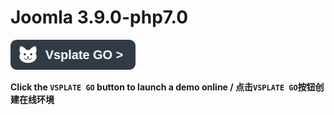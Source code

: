 # Joomla 3.9.0-php7.0

<a href="https://www.vsplate.com/?docker-compose=https://github.com/vsplate/dcenvs/joomla/3.9.0-php7.0"><img alt="VSPLATE GO" src="https://raw.githubusercontent.com/vsplate/images/master/vsgo_btn.png" width="200px"></a>

**Click the `VSPLATE GO` button to launch a demo online / 点击`VSPLATE GO`按钮创建在线环境**